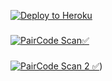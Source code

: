 [![Deploy to Heroku](https://www.herokucdn.com/deploy/button.png)](https://heroku.com/deploy?template=https://github.com/Fenixid-server/FENIX-A7)

###
[![PairCode Scan✅](https://img.shields.io/badge/Scan%20PairCode-%230A66C2?style=for-the-badge&logo=whatsapp&logoColor=white)](https://pairz-9ec360ae8410.herokuapp.com/pairing)
###
[![PairCode Scan 2 ✅](https://img.shields.io/badge/Scan%20PairCode-%230A66C2?style=for-the-badge&logo=whatsapp&logoColor=white)](https://replit.com/@2023lastalone/FENIX-PRINTING-COD-FIX))
###

